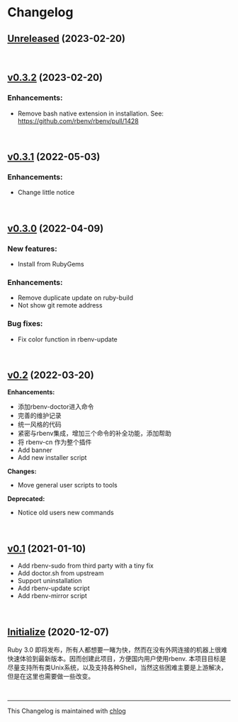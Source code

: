 # Changelog

## [Unreleased](#) (2023-02-20)

<br>

## [v0.3.2](#) (2023-02-20)

### Enhancements:

- Remove bash native extension in installation. See: https://github.com/rbenv/rbenv/pull/1428

<br>

## [v0.3.1](#) (2022-05-03)

### Enhancements:

- Change little notice

<br>

## [v0.3.0](#) (2022-04-09)

### New features:

- Install from RubyGems

### Enhancements:

- Remove duplicate update on ruby-build
- Not show git remote address

### Bug fixes:

- Fix color function in rbenv-update

<br>

## [v0.2](#) (2022-03-20)

**Enhancements:**

- 添加rbenv-doctor进入命令
- 完善的维护记录
- 统一风格的代码
- 紧密与rbenv集成，增加三个命令的补全功能，添加帮助
- 将 rbenv-cn 作为整个插件
- Add banner
- Add new installer script

**Changes:**

- Move general user scripts to tools

**Deprecated:**

- Notice old users new commands

<br>

## [v0.1](#) (2021-01-10)

- Add rbenv-sudo from third party with a tiny fix
- Add doctor.sh from upstream
- Support uninstallation
- Add rbenv-update script
- Add rbenv-mirror script

<br>

## [Initialize](#) (2020-12-07)

Ruby 3.0 即将发布，所有人都想要一睹为快，然而在没有外网连接的机器上很难快速体验到最新版本。因而创建此项目，方便国内用户使用rbenv. 本项目目标是尽量支持所有类Unix系统，以及支持各种Shell，当然这些困难主要是上游解决，但是在这里也需要做一些改变。

<br>

<hr>

This Changelog is maintained with [chlog](https://github.com/ccmywish/chlog)

